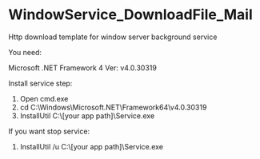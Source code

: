 # WindowService_DownloadFile_Mail
Http download template for window server background service

You need: 

Microsoft .NET Framework 4
Ver: v4.0.30319

Install service step:
1. Open cmd.exe
2. cd C:\Windows\Microsoft.NET\Framework64\v4.0.30319
3. InstallUtil C:\\[your app path]\Service.exe

If you want stop service:
1. InstallUtil /u C:\\[your app path]\Service.exe
